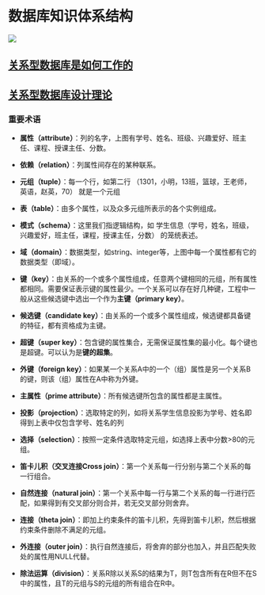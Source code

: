 # 数据库知识体系结构

![](https://pdai.tech/images/db/db.png)

## [关系型数据库是如何工作的](https://pdai.tech/md/db/sql/sql-db-howitworks.html)
## [关系型数据库设计理论](https://pdai.tech/md/db/sql/sql-db-theory-concept.html)
### 重要术语
- **属性（attribute）**：列的名字，上图有学号、姓名、班级、兴趣爱好、班主任、课程、授课主任、分数。

- **依赖（relation）**：列属性间存在的某种联系。

- **元组（tuple）**：每一个行，如第二行 （1301，小明，13班，篮球，王老师，英语，赵英，70） 就是一个元组

- **表（table）**：由多个属性，以及众多元组所表示的各个实例组成。

- **模式（schema）**：这里我们指逻辑结构，如 学生信息（学号，姓名，班级，兴趣爱好，班主任，课程，授课主任，分数） 的笼统表述。

- **域（domain）**：数据类型，如string、integer等，上图中每一个属性都有它的数据类型（即域）。

- **键（key）**：由关系的一个或多个属性组成，任意两个键相同的元组，所有属性都相同。需要保证表示键的属性最少。一个关系可以存在好几种键，工程中一般从这些候选键中选出一个作为**主键（primary key）**。

- **候选键（candidate key）**：由关系的一个或多个属性组成，候选键都具备键的特征，都有资格成为主键。

- **超键（super key）**：包含键的属性集合，无需保证属性集的最小化。每个键也是超键。可以认为是**键的超集**。

- **外键（foreign key）**：如果某一个关系A中的一个（组）属性是另一个关系B的键，则该（组）属性在A中称为外键。

- **主属性（prime attribute）**：所有候选键所包含的属性都是主属性。

- **投影（projection）**：选取特定的列，如将关系学生信息投影为学号、姓名即得到上表中仅包含学号、姓名的列

- **选择（selection）**：按照一定条件选取特定元组，如选择上表中分数>80的元组。

- **笛卡儿积（交叉连接Cross join）**：第一个关系每一行分别与第二个关系的每一行组合。

- **自然连接（natural join）**：第一个关系中每一行与第二个关系的每一行进行匹配，如果得到有交叉部分则合并，若无交叉部分则舍弃。

- **连接（theta join）**：即加上约束条件的笛卡儿积，先得到笛卡儿积，然后根据约束条件删除不满足的元组。

- **外连接（outer join）**：执行自然连接后，将舍弃的部分也加入，并且匹配失败处的属性用NULL代替。

- **除法运算（division）**：关系R除以关系S的结果为T，则T包含所有在R但不在S中的属性，且T的元组与S的元组的所有组合在R中。





